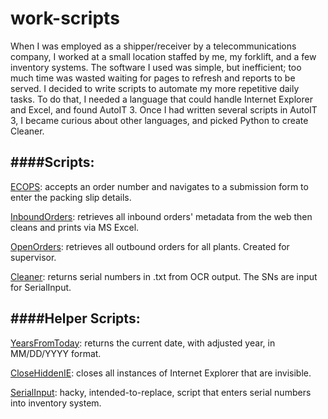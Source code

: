 # work-scripts

When I was employed as a shipper/receiver by a telecommunications company, I worked at a small location staffed by me, my forklift, and a few inventory systems. The software I used was simple, but inefficient; too much time was wasted waiting for pages to refresh and reports to be served. I decided to write scripts to automate my more repetitive daily tasks. To do that, I needed a language that could handle Internet Explorer and Excel, and found AutoIT 3. Once I had written several scripts in AutoIT 3, I became curious about other languages, and picked Python to create Cleaner.

####Scripts:
---
[ECOPS](/ECOPS.au3): accepts an order number and navigates to a submission form to enter the packing slip details.

[InboundOrders](/InboundOrders.au3): retrieves all inbound orders' metadata from the web then cleans and prints via MS Excel.

[OpenOrders](/OpenOrders.au3): retrieves all outbound orders for all plants. Created for supervisor.

[Cleaner](/Cleaner.py): returns serial numbers in .txt from OCR output. The SNs are input for SerialInput.

####Helper Scripts:
---
[YearsFromToday](/YearsFromToday.au3): returns the current date, with adjusted year, in MM/DD/YYYY format.

[CloseHiddenIE](/CloseHiddenIE.au3): closes all instances of Internet Explorer that are invisible.

[SerialInput](/SerialInput.au3): hacky, intended-to-replace, script that enters serial numbers into inventory system.
